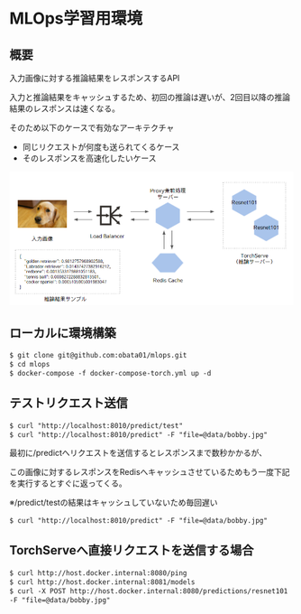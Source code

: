 # MLOps学習用環境

## 概要

入力画像に対する推論結果をレスポンスするAPI

入力と推論結果をキャッシュするため、初回の推論は遅いが、2回目以降の推論結果のレスポンスは速くなる。

そのため以下のケースで有効なアーキテクチャ
- 同じリクエストが何度も送られてくるケース
- そのレスポンスを高速化したいケース


![アーキテクチャ](./architecture.png)


## ローカルに環境構築

```
$ git clone git@github.com:obata01/mlops.git
$ cd mlops
$ docker-compose -f docker-compose-torch.yml up -d
```

## テストリクエスト送信

```
$ curl "http://localhost:8010/predict/test"
$ curl "http://localhost:8010/predict" -F "file=@data/bobby.jpg"
```

最初に/predictへリクエストを送信するとレスポンスまで数秒かかるが、

この画像に対するレスポンスをRedisへキャッシュさせているためもう一度下記を実行するとすぐに返ってくる。

※/predict/testの結果はキャッシュしていないため毎回遅い

```
$ curl "http://localhost:8010/predict" -F "file=@data/bobby.jpg"
```


## TorchServeへ直接リクエストを送信する場合

```
$ curl http://host.docker.internal:8080/ping
$ curl http://host.docker.internal:8081/models
$ curl -X POST http://host.docker.internal:8080/predictions/resnet101 -F "file=@data/bobby.jpg"
```
